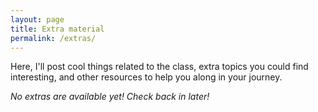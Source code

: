 ```yaml
---
layout: page
title: Extra material
permalink: /extras/
---
```


Here, I'll post cool things related to the class, extra topics you could find interesting, and other resources to help you along in your journey.

_No extras are available yet! Check back in later!_

